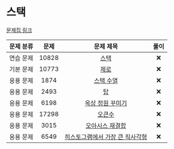 # 스택

[문제집 링크](https://www.acmicpc.net/workbook/view/7309)

| 문제 분류 | 문제 | 문제 제목 | 풀이 |
| :--: | :--: | :--: | :--: |
| 연습 문제 | 10828 | [스택](https://www.acmicpc.net/problem/10828) | ❌|
| 기본 문제 | 10773 | [제로](https://www.acmicpc.net/problem/10773) | ❌|
| 응용 문제 | 1874 | [스택 수열](https://www.acmicpc.net/problem/1874) | ❌|
| 응용 문제 | 2493 | [탑](https://www.acmicpc.net/problem/2493) | ❌|
| 응용 문제 | 6198 | [옥상 정원 꾸미기](https://www.acmicpc.net/problem/6198) | ❌|
| 응용 문제 | 17298 | [오큰수](https://www.acmicpc.net/problem/17298) | ❌|
| 응용 문제 | 3015 | [오아시스 재결합](https://www.acmicpc.net/problem/3015) | ❌|
| 응용 문제 | 6549 | [히스토그램에서 가장 큰 직사각형](https://www.acmicpc.net/problem/6549) | ❌|